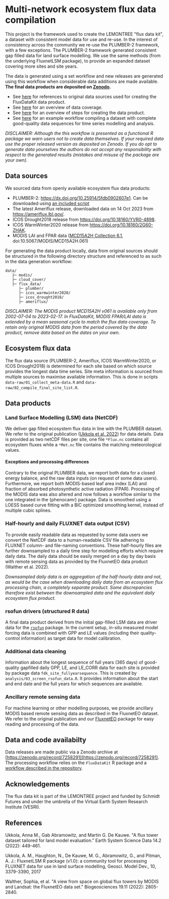 # Multi-network ecosystem flux data compilation

This project is the framework used to create the LEMONTREE "flux data kit", a dataset with consistent model data for use and re-use. In the interest of consistency across the community we re-use the PLUMBER-2 framework, with a few exceptions. The PLUMBER-2 framework generated consistent gap filled data for land surface modelling. We use the same methods (from the underlying FluxnetLSM package), to provide an expanded dataset covering more sites and site years.

The data is generated using a set workflow and new releases are generated using this workflow when considerable data additions are made available. **The final data products are deposited on [Zenodo](https://doi.org/10.5281/zenodo.10885934).** 

- See [here](https://geco-bern.github.io/FluxDataKit/articles/01_setup.html) for references to original data sources used for creating the FluxDataKit data product.
- See [here](https://geco-bern.github.io/FluxDataKit/articles/02_data_coverage.html) for an overview of data coverage.
- See [here](https://geco-bern.github.io/FluxDataKit/articles/03_data_generation.html) for an overview of steps for creating the data product.
- See [here](https://geco-bern.github.io/FluxDataKit/articles/04_data_use.html) for an example workflow compiling a dataset with complete good-quality data sequences for time series modelling and analysis.

*DISCLAIMER: Although the this workflow is presented as a functional R package we warn users not to create data themselves. If your required data use the proper released version as deposited on Zenodo. If you do opt to generate data yourselves the authors do not accept any responsibility with respect to the generated results (mistakes and misuse of the package are your own).*

## Data sources

We sourced data from openly available ecosystem flux data products:

- PLUMBER-2: https://dx.doi.org/10.25914/5fdb0902607e1. Can be downloaded using [an included script](https://github.com/geco-bern/FluxDataKit/blob/main/data-raw/00_download_plumber_data.R)
- The latest Ameriflux release, downloaded data on 14 Oct 2023 from https://ameriflux.lbl.gov/.
- ICOS Drought2018 release from https://doi.org/10.18160/YVR0-4898.
- ICOS WarmWinter2020 release from https://doi.org/10.18160/2G60-ZHAK.
- MODIS LAI and FPAR data ([MCD15A2H Collection 6.1](https://lpdaac.usgs.gov/products/mcd15a2hv061/), doi:10.5067/MODIS/MCD15A2H.061) 

For generating the data product locally, data from original sources should be structured in the following directory structure and referenced to as such in the data generation workflow:

```
data/
   ├─ modis/
   ├─ cloud_cover/
   ├─ flux_data/
      ├─ plumber/
      ├─ icos_warmwinter2020/
      ├─ icos_drought2018/
      ├─ ameriflux/
```

*DISCLAIMER: The MODIS product MCD15A2H v061 is available only from 2002-07-04 to 2023-02-17. In FluxDataKit, MODIS FPAR/LAI data is extended by a mean seasonal cycle to match the flux data coverage. To retain only original MODIS data from the period covered by the data product, remove data based on the dates on your own.*

## Ecosystem flux data

The flux data source (PLUMBER-2, Ameriflux, ICOS WarmWinter2020, or ICOS Drought2018) is determined for each site based on which source provides the longest data time series. Site meta information is sourced from multiple sources to maximise available information. This is done in scripts `data-raw/01_collect_meta-data.R` and `data-raw/02_compile_final_site_list.R`.

## Data products

### Land Surface Modelling (LSM) data (NetCDF)

We deliver gap filled ecosystem flux data in line with the PLUMBER dataset. We refer to the original publication ([Ukkola et al. 2022](https://essd.copernicus.org/articles/14/449/2022/essd-14-449-2022.pdf)) for data details. Data is provided as two netCDF files per site, one file `*Flux.nc` contains all ecosystem fluxes while a `*Met.nc` file contains the matching meteorological values.

#### Exceptions and processing differences

Contrary to the original PLUMBER data, we report both data for a closed energy balance, and the raw data inputs (on request of some data users). Furthermore, we report both MODIS-based leaf area index (LAI) and fraction of absorbed photosynthetic active radiation (FPAR). Processing of the MODIS data was also altered and now follows a workflow similar to the one integrated in the {phenocamr} package. Data is smoothed using a LOESS based curve fitting with a BIC optimized smoothing kernel, instead of multiple cubic splines.

### Half-hourly and daily FLUXNET data output (CSV)

To provide easily readable data as requested by some data users we convert the NetCDF data to a human-readable CSV file adhering to FLUXNET column- and file-naming conventions. These half-hourly files are further downsampled to a daily time step for modelling efforts which require daily data. The daily data should be easily merged on a day by day basis with remote sensing data as provided by the FluxnetEO data product (Walther et al. 2022).

*Downsampled daily data is an aggregation of the half-hourly data and not, as would be the case when downloading daily data from an ecosystem flux processing chain, a completely separate product. Some discrepancies therefore exist between the downsampled data and the equivalent daily ecosystem flux product.*

### rsofun drivers (structured R data)

A final data product derived from the initial gap-filled LSM data are driver data for the [`rsofun`](https://github.com/geco-bern/rsofun) package. In the current setup, *in-situ* measured model forcing data is combined with GPP and LE values (including their quality-control information) as target data for model calibration.

### Additional data cleaning

Information about the longest sequence of full years (365 days) of good-quality gapfilled daily GPP, LE, and LE_CORR data for each site is provided by package data `fdk_site_fullyearsequence`. This is created by `analysis/03_screen_rsofun_data.R`. It provides information about the start and end date and the full years for which sequences are available.

### Ancillary remote sensing data

For machine learning or other modelling purposes, we provide ancillary MODIS based remote sensing data as described in the FluxnetEO dataset. We refer to the original publication and our [FluxnetEO](https://bg.copernicus.org/articles/19/2805/2022/) package for easy reading and processing of the data.

## Data and code availabilty

Data releases are made public via a Zenodo archive at [https://zenodo.org/record/7258291](https://zenodo.org/record/7258291). The processing workflow relies on the `FluxDataKit` R package and a [workflow described in the repository](https://github.com/geco-bern/FluxDataKit/tree/main/analysis). 

## Acknowledgements

The flux data kit is part of the LEMONTREE project and funded by Schmidt Futures and under the umbrella of the Virtual Earth System Research Institute (VESRI).

## References

Ukkola, Anna M., Gab Abramowitz, and Martin G. De Kauwe. "A flux tower dataset tailored for land model evaluation." Earth System Science Data 14.2 (2022): 449-461.

Ukkola, A. M., Haughton, N., De Kauwe, M. G., Abramowitz, G., and Pitman, A. J.: FluxnetLSM R package (v1.0): a community tool for processing FLUXNET data for use in land surface modelling, Geosci. Model Dev., 10, 3379-3390, 2017

Walther, Sophia, et al. "A view from space on global flux towers by MODIS and Landsat: the FluxnetEO data set." Biogeosciences 19.11 (2022): 2805-2840. 

